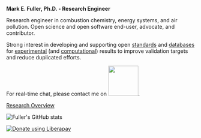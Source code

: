 **Mark E. Fuller, Ph.D. - Research Engineer**

Research engineer in combustion chemistry, energy systems, and air pollution. Open science and open software end-user, advocate, and contributor.

Strong interest in developing and supporting open [standards](https://github.com/pr-omethe-us/PyKED) and [databases](https://github.com/jiweiqi/CollectionOfMechanisms) for [experimental](https://github.com/pr-omethe-us/ChemKED-database) (and [computational](https://github.com/TCKDB)) results to improve validation targets and reduce duplicated efforts.

For real-time chat, please contact me on [<img src="https://github.com/vector-im/logos/blob/master/matrix/matrix-logo.png" width="80">][1].

[Research Overview](https://mefuller.github.io)


![Fuller's GitHub stats](https://github-readme-stats.vercel.app/api?username=mefuller&theme=react&show_icons=true)


<noscript><a href="https://liberapay.com/fuller/donate"><img alt="Donate using Liberapay" src="https://liberapay.com/assets/widgets/donate.svg"></a></noscript>

<!-- Icons -->
<!-- https://github.com/vector-im/logos/blob/master/matrix/matrix-logo.png -->


<!-- Links to your social media accounts -->

[1]: https://matrix.to/#/@mefuller:matrix.org
